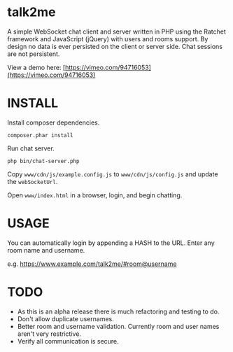 talk2me
=======

A simple WebSocket chat client and server written in PHP using the Ratchet framework and JavaScript (jQuery) with users and rooms support. By design no data is ever persisted on the client or server side. Chat sessions are not persistent.

View a demo here: [https://vimeo.com/94716053](https://vimeo.com/94716053)


INSTALL
=======
Install composer dependencies.

    composer.phar install

Run chat server.

    php bin/chat-server.php

Copy `www/cdn/js/example.config.js` to `www/cdn/js/config.js` and update the `webSocketUrl`.

Open `www/index.html` in a browser, login, and begin chatting.



USAGE
=====

You can automatically login by appending a HASH to the URL. Enter any room name and username.

e.g. https://www.example.com/talk2me/#room@username


TODO
====
* As this is an alpha release there is much refactoring and testing to do.
* Don't allow duplicate usernames.
* Better room and username validation. Currently room and user names aren't very restrictive.
* Verify all communication is secure.
